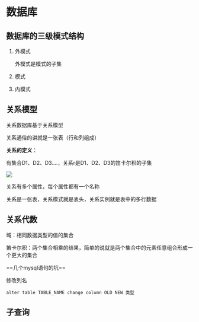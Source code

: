 # 数据库

## 数据库的三级模式结构

1. 外模式

   外模式是模式的子集

2. 模式

3. 内模式

## 关系模型

关系数据库基于关系模型

关系通俗的讲就是一张表（行和列组成）

**关系的定义**：

有集合D1、D2、D3....，关系r是D1、D2、D3的笛卡尔积的子集

![](C:\Users\Administrator\Desktop\新建文件夹\Snipaste_2018-05-09_20-43-14.png)

关系有多个属性，每个属性都有一个名称

关系是一张表，关系模式就是表头，关系实例就是表中的多行数据

## 关系代数

域：相同数据类型的值的集合

笛卡尔积：两个集合相乘的结果，简单的说就是两个集合中的元素任意组合形成一个更大的集合



==几个mysql语句的坑==

修改列名

`alter table TABLE_NAME change column OLD NEW 类型`

## 子查询

````

````

